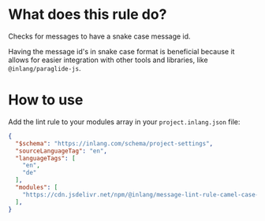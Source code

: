# What does this rule do?

Checks for messages to have a snake case message id.

Having the message id's in snake case format is beneficial because it allows for easier integration with other tools and libraries, like `@inlang/paraglide-js`.

# How to use

Add the lint rule to your modules array in your `project.inlang.json` file:

```json
{
  "$schema": "https://inlang.com/schema/project-settings",
  "sourceLanguageTag": "en",
  "languageTags": [
    "en",
    "de"
  ],
  "modules": [
    "https://cdn.jsdelivr.net/npm/@inlang/message-lint-rule-camel-case-id@latest/dist/index.js"
  ],
}
```
